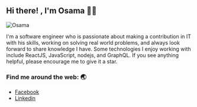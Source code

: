 ## Hi there! , I'm Osama 👋:smiley:

![Osama](./OSAMAWASEEM.gif)
 

I'm a software engineer who is passionate about making a contribution in IT with his skills, working on solving real world problems, and always look forward to share knowledge I have. Some technologies I enjoy working with include ReactJS, JavaScript, nodejs, and GraphQL. If you see anything helpful, please encourage me to give it a star.

### Find me around the web: :earth_asia:
- [Facebook](https://www.facebook.com/kk.osama99)
-  [Linkedin](https://www.linkedin.com/in/osamakhan99)
